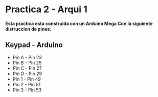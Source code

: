 # Practica 2 - Arqui 1
**Esta practica esta construida con un Arduino Mega
Con la siguiente distruccion de pines:**

## Keypad - Arduino
- Pin A - Pin 23
- Pin B - Pin 25
- Pin C - Pin 27
- Pin D - Pin 29
- Pin 1 - Pin 49
- Pin 2 - Pin 51
- Pin 3 - Pin 53